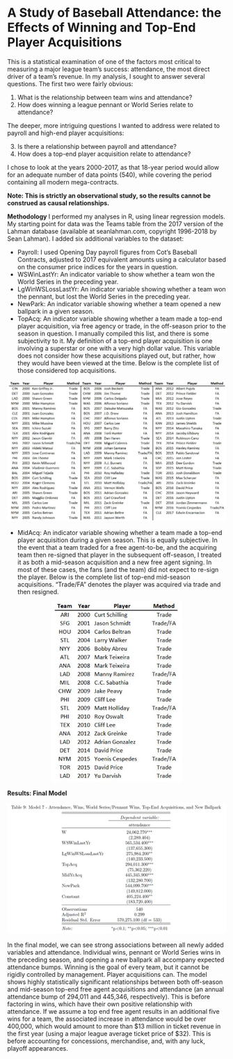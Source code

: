 # A Study of Baseball Attendance: the Effects of Winning and Top-End Player Acquisitions
This is a statistical examination of one of the factors most critical to measuring a major league team’s success: attendance, the most direct driver of a team’s revenue. In my analysis, I sought to answer several questions.
The first two were fairly obvious:

1. What is the relationship between team wins and attendance?
2. How does winning a league pennant or World Series relate to attendance?

The deeper, more intriguing questions I wanted to address were related to payroll and high-end player acquisitions:

3. Is there a relationship between payroll and attendance?
4. How does a top-end player acquisition relate to attendance?

I chose to look at the years 2000-2017, as that 18-year period would allow for an adequate number of data points (540), while covering the period containing all modern mega-contracts. 

**Note: This is strictly an observational study, so the results cannot be construed as causal relationships.**

**Methodology**
I performed my analyses in R, using linear regression models. My starting point for data was the Teams table from the 2017 version of the Lahman database (available at seanlahman.com, copyright 1996-2018 by Sean Lahman). I added six additional variables to the dataset: 

* Payroll: I used Opening Day payroll figures from Cot’s Baseball Contracts, adjusted to 2017 equivalent amounts using a calculator based on the consumer price indices for the years in question.
* WSWinLastYr: An indicator variable to show whether a team won the World Series in the preceding year.
* LgWinWSLossLastYr: An indicator variable showing whether a team won the pennant, but lost the World Series in the preceding year.
* NewPark: An indicator variable showing whether a team opened a new ballpark in a given season. 
* TopAcq: An indicator variable showing whether a team made a top-end player acquisition, via free agency or trade, in the off-season prior to the season in question. I manually compiled this list, and there is some subjectivity to it. My definition of a top-end player acquisition is one involving a superstar or one with a very high dollar value. This variable does not consider how these acquisitions played out, but rather, how they would have been viewed at the time. Below is the complete list of those considered top acquisitions. 

<p align="center">
  <img src="./images/topacq.jpg" width="700">
</p>

* MidAcq: An indicator variable showing whether a team made a top-end player acquisition during a given season. This is equally subjective. In the event that a team traded for a free agent-to-be, and the acquiring team then re-signed that player in the subsequent off-season, I treated it as both a mid-season acquisition and a new free agent signing. In most of these cases, the fans (and the team) did not expect to re-sign the player. Below is the complete list of top-end mid-season acquisitions. “Trade/FA” denotes the player was acquired via trade and then resigned.

<p align="center">
  <img src="./images/midacq.jpg" width="300">
</p>

**Results: Final Model**
<p align="center">
  <img src="./images/finalmodel.jpg" width="600">
</p>

In the final model, we can see strong associations between all newly added variables and attendance. Individual wins, pennant or World Series wins in the preceding season, and opening a new ballpark all accompany expected attendance bumps. Winning is the goal of every team, but it cannot be rigidly controlled by management. Player acquisitions can. The model shows highly statistically significant relationships between both off-season and mid-season top-end free agent acquisitions and attendance (an annual attendance bump of 294,011 and 445,346, respectively). This is before factoring in wins, which have their own positive relationship with attendance. If we assume a top end free agent results in an additional five wins for a team, the associated increase in attendance would be over 400,000, which would amount to more than $13 million in ticket revenue in the first year (using a major league average ticket price of $32). This is before accounting for concessions, merchandise, and, with any luck, playoff appearances.



